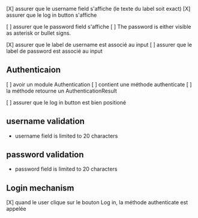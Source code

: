 [X] assurer que le username field s'affiche (le texte du label soit exact)
[X] assurer que le log in button s'affiche

[ ] assurer que le password field s'affiche
[ ] The password is either visible as asterisk or bullet signs.

[X] assurer que le label de username est associé au input
[ ] assurer que le label de password est associé au input

## Authenticaion

[ ] avoir un module Authentication
[ ] contient une méthode authenticate
[ ] la méthode retourne un AuthenticationResult

[ ] assurer que le log in button est bien positioné

## username validation

-   username field is limited to 20 characters

## password validation

-   password field is limited to 20 characters

## Login mechanism

[X] quand le user clique sur le bouton Log in, la méthode authenticate est appelée
